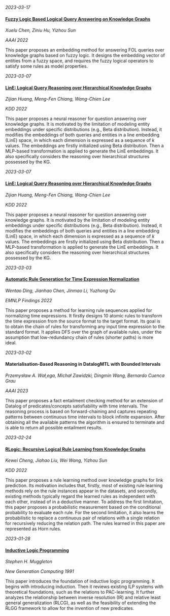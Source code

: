 

*2023-03-17*

#### [Fuzzy Logic Based Logical Query Answering on Knowledge Graphs](https://doi.org/10.1609/aaai.v36i4.20310)

*Xuelu Chen, Ziniu Hu, Yizhou Sun*

*AAAI 2022*

This paper proposes an embedding method for answering FOL queries over knowledge graphs based on fuzzy logic. It designs the embedding vector of entities from a fuzzy space, and requires the fuzzy logical operators to satisfy some rules as model properties.


*2023-03-07*

#### [LinE: Logical Query Reasoning over Hierarchical Knowledge Graphs](https://dl.acm.org/doi/10.1145/3534678.3539338)

*Zijian Huang, Meng-Fen Chiang, Wang-Chien Lee*

*KDD 2022*

This paper proposes a neural reasoner for question answering over knowledge graphs. It is motivated by the limitation of modeling entity embeddings under specific distributions (e.g., Beta distribution). Instead, it modifies the embeddings of both queries and entities in a line embedding (LinE) space, in which each dimension is expressed as a sequence of $k$ values. The embeddings are firstly initialized using Beta distribution. Then a MLP-based transformation is applied to generate the LinE embeddings. It also specifically considers the reasoning over hierarchical structures possessed by the KG.


*2023-03-07*

#### [LinE: Logical Query Reasoning over Hierarchical Knowledge Graphs](https://dl.acm.org/doi/10.1145/3534678.3539338)

*Zijian Huang, Meng-Fen Chiang, Wang-Chien Lee*

*KDD 2022*

This paper proposes a neural reasoner for question answering over knowledge graphs. It is motivated by the limitation of modeling entity embeddings under specific distributions (e.g., Beta distribution). Instead, it modifies the embeddings of both queries and entities in a line embedding (LinE) space, in which each dimension is expressed as a sequence of $k$ values. The embeddings are firstly initialized using Beta distribution. Then a MLP-based transformation is applied to generate the LinE embeddings. It also specifically considers the reasoning over hierarchical structures possessed by the KG.


*2023-03-03*

#### [Automatic Rule Generation for Time Expression Normalization](https://aclanthology.org/2021.findings-emnlp.269/)

*Wentao Ding, Jianhao Chen, Jinmao Li, Yuzhong Qu*

*EMNLP Findings 2022*

This paper proposes a method for learning rule sequences applied for normalizing time expressions. It firstly designs 10 atomic rules to transform the time expression from the source format to the target format. Its goal is to obtain the chain of rules for transforming any input time expression to the standard format. It applies DFS over the graph of available rules, under the assumption that low-redundancy chain of rules (shorter paths) is more ideal.


*2023-03-02*

#### Materialisation-Based Reasoning in DatalogMTL with Bounded Intervals

*Przemysław A. Wał˛ega, Michał Zawidzki, Dingmin Wang, Bernardo Cuenca Grau*

*AAAI 2023*

This paper proposes a fact entailment checking method for an extension of Datalog of predicates/concepts satisfiability with time intervals. The reasoning process is based on forward-chaining and captures repeating patterns between continuous time intervals to block infinite expansion. After obtaining all the available patterns the algorithm is ensured to terminate and is able to return all possible entailment results.


*2023-02-24*

#### [RLogic: Recursive Logical Rule Learning from Knowledge Graphs](https://dl.acm.org/doi/10.1145/3534678.3539421)

*Kewei Cheng, Jiahao Liu, Wei Wang, Yizhou Sun*

*KDD 2022*

This paper proposes a rule learning method over knowledge graphs for link prediction. Its motivation includes that, firstly, most of existing rule learning methods rely on the rule instances appear in the datasets, and secondly, existing methods typically regard the learned rules as independent with each other, instead of in a deductive manner. To address the first limitation, this paper proposes a probabilistic measurement based on the conditional probability to evaluate each rule. For the second limitation, it also learns the probabilistic to replace a continuous pair of relations with a single relation for recursively reducing the relation path. The rules learned in this paper are represented as Horn rules.


*2023-01-28*

#### [Inductive Logic Programming](https://link.springer.com/article/10.1007/BF03037089)

*Stephen H. Muggleton*

*New Generation Computing 1991*

This paper introduces the foundation of inductive logic programming. It begins with introducing induction. Then it reviews existing ILP systems with theoretical foundations, such as the relations to PAC-learning. It further analyzes the relationship between inverse resolution (IR) and relative least general generalization (RLCG), as well as the feasibility of extending the RLGG framework to allow for the invention of new predicates.

